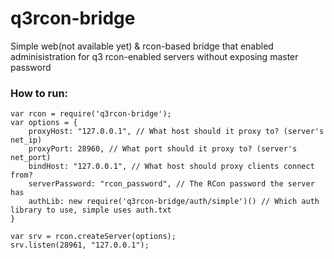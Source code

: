 q3rcon-bridge
=============

Simple web(not available yet) &amp; rcon-based bridge that enabled adminisistration for q3 rcon-enabled servers without exposing master password


### How to run:
```node
var rcon = require('q3rcon-bridge');
var options = {
	proxyHost: "127.0.0.1", // What host should it proxy to? (server's net_ip)
	proxyPort: 28960, // What port should it proxy to? (server's net_port)
	bindHost: "127.0.0.1", // What host should proxy clients connect from?
	serverPassword: "rcon_password", // The RCon password the server has
	authLib: new require('q3rcon-bridge/auth/simple')() // Which auth library to use, simple uses auth.txt
}

var srv = rcon.createServer(options);
srv.listen(28961, "127.0.0.1");
```
